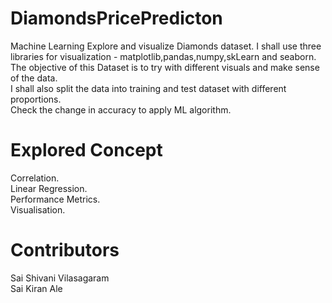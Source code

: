 # DiamondsPricePredicton
Machine Learning Explore and visualize Diamonds dataset. 
I shall use three libraries for visualization - matplotlib,pandas,numpy,skLearn and seaborn.   
The objective of this Dataset is to try with different visuals and make sense of the data.    
I shall also split the data into training and test dataset with different proportions.     
Check the change in accuracy to apply ML algorithm.

# Explored Concept
Correlation.   
Linear Regression.     
Performance Metrics.       
Visualisation.

# Contributors 
Sai Shivani Vilasagaram    
Sai Kiran Ale
